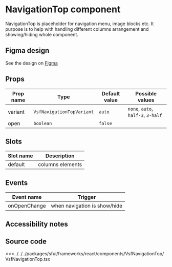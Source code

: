 # NavigationTop component

NavigationTop is placeholder for navigation menu, image blocks etc. It purpose is to help with handling different columns arrangement and showing/hiding whole component.

<Generate />

## Figma design

See the design on [Figma](https://www.figma.com/file/CWOkbpne0tDpSenT4ZEUTQ/%F0%9F%9B%A0-SFUI-2.0-%7C-Development?node-id=14285%3A49825&t=PVPVB8MLQOxa1KC4-4)

## Props



| Prop name | Type                      | Default value | Possible values                    |
| --------- | ------------------------- | ------------- | ---------------------------------- |
| variant   | `VsfNavigationTopVariant` | `auto`        | `none`, `auto`, `half-3`, `3-half` |
| open      | `boolean`                 | `false`       |                                    |




## Slots

| Slot name | Description      |
| --------- | ---------------- |
| default   | columns elements |

## Events



| Event name   | Trigger                      |
| ------------ | ---------------------------- |
| onOpenChange | when navigation is show/hide |





## Accessibility notes

## Source code




<<<../../../packages/sfui/frameworks/react/components/VsfNavigationTop/VsfNavigationTop.tsx


